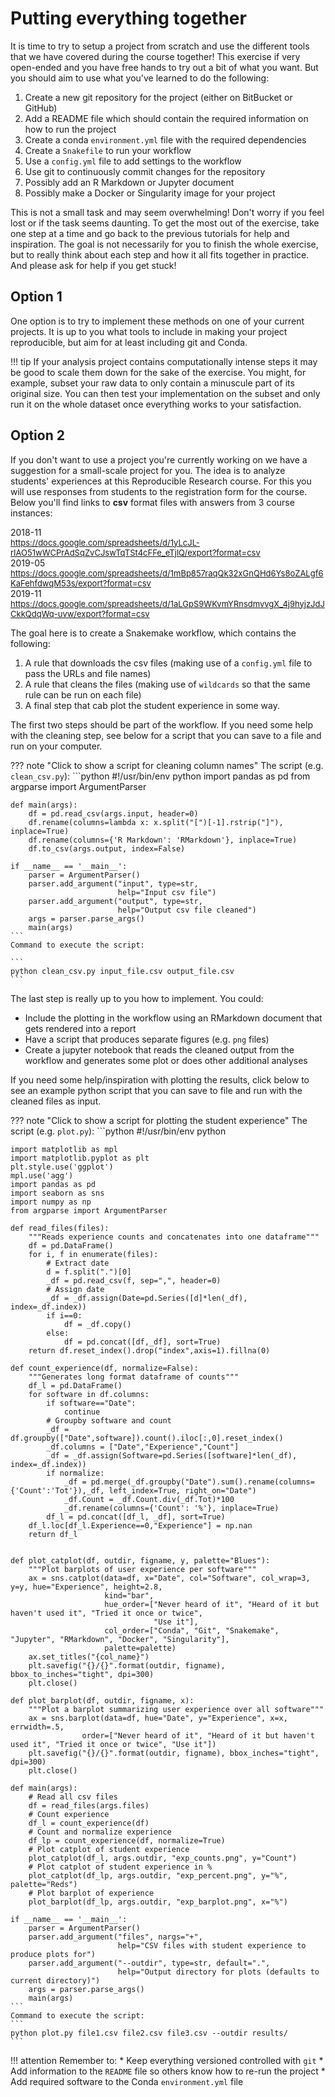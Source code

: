 # Putting everything together

It is time to try to setup a project from scratch and use the different
tools that we have covered during the course together! This exercise if very
open-ended and you have free hands to try out a bit of what you want. But you
should aim to use what you've learned to do the following:

1. Create a new git repository for the project (either on BitBucket or GitHub)
2. Add a README file which should contain the required information on how to
   run the project
3. Create a conda `environment.yml` file with the required dependencies
4. Create a `Snakefile` to run your workflow
5. Use a `config.yml` file to add settings to the workflow
6. Use git to continuously commit changes for the repository
7. Possibly add an R Markdown or Jupyter document
8. Possibly make a Docker or Singularity image for your project

This is not a small task and may seem overwhelming! Don't worry if you feel
lost or if the task seems daunting. To get the most out of the exercise, take
one step at a time and go back to the previous tutorials for help and
inspiration. The goal is not necessarily for you to finish the whole exercise,
but to really think about each step and how it all fits together in practice.
And please ask for help if you get stuck!

## Option 1
One option is to try to implement these methods on one of your current
projects. It is up to you what tools to include in making your project
reproducible, but aim for at least including git and Conda.

!!! tip
    If your analysis project contains computationally intense steps it may be
    good to scale them down for the sake of the exercise. You might, for
    example, subset your raw data to only contain a minuscule part of its
    original size. You can then test your implementation on the subset and only
    run it on the whole dataset once everything works to your satisfaction.

## Option 2
If you don't want to use a project you're currently working on we have
a suggestion for a small-scale project for you. The idea is to analyze
students' experiences at this Reproducible Research course. For this you will
use responses from students to the registration form for the course. Below
you'll find links to **csv** format files with answers from 3 course instances:

2018-11<br>
<font size="2">https://docs.google.com/spreadsheets/d/1yLcJL-rIAO51wWCPrAdSqZvCJswTqTSt4cFFe_eTjlQ/export?format=csv</font><br>
2019-05<br>
<font size="2">
https://docs.google.com/spreadsheets/d/1mBp857raqQk32xGnQHd6Ys8oZALgf6KaFehfdwqM53s/export?format=csv</font><br>
2019-11<br>
<font size="2">
https://docs.google.com/spreadsheets/d/1aLGpS9WKvmYRnsdmvvgX_4j9hyjzJdJCkkQdqWq-uvw/export?format=csv</font>

The goal here is to create a Snakemake workflow, which contains the following:

1. A rule that downloads the csv files (making use of a `config.yml` file to
   pass the URLs and file names)
2. A rule that cleans the files (making use of `wildcards` so that the same
   rule can be run on each file)
3. A final step that cab plot the student experience in some way.

The first two steps should be part of the workflow. If you need some help
with the cleaning step, see below for a script that you can save to a file
and run on your computer.

??? note "Click to show a script for cleaning column names"
    The script (e.g. `clean_csv.py`):
    ```python
    #!/usr/bin/env python
    import pandas as pd
    from argparse import ArgumentParser

    def main(args):
        df = pd.read_csv(args.input, header=0)
        df.rename(columns=lambda x: x.split("[")[-1].rstrip("]"), inplace=True)
        df.rename(columns={'R Markdown': 'RMarkdown'}, inplace=True)
        df.to_csv(args.output, index=False)

    if __name__ == '__main__':
        parser = ArgumentParser()
        parser.add_argument("input", type=str,
                            help="Input csv file")
        parser.add_argument("output", type=str,
                            help="Output csv file cleaned")
        args = parser.parse_args()
        main(args)
    ```
    Command to execute the script:
    
    ```
    python clean_csv.py input_file.csv output_file.csv
    ```

The last step is really up to you how to implement. You could:

* Include the plotting in the workflow using an RMarkdown document that
  gets rendered into a report
* Have a script that produces separate figures (e.g. `png` files)
* Create a jupyter notebook that reads the cleaned output from the workflow
  and generates some plot or does other additional analyses

If you need some help/inspiration with plotting the results, click below
to see an example python script that you can save to file and run with
the cleaned files as input.

??? note "Click to show a script for plotting the student experience"
    The script (e.g. `plot.py`):
    ```python
    #!/usr/bin/env python

    import matplotlib as mpl
    import matplotlib.pyplot as plt
    plt.style.use('ggplot')
    mpl.use('agg')
    import pandas as pd
    import seaborn as sns
    import numpy as np
    from argparse import ArgumentParser

    def read_files(files):
        """Reads experience counts and concatenates into one dataframe"""
        df = pd.DataFrame()
        for i, f in enumerate(files):
            # Extract date
            d = f.split(".")[0]
            _df = pd.read_csv(f, sep=",", header=0)
            # Assign date
            _df = _df.assign(Date=pd.Series([d]*len(_df), index=_df.index))
            if i==0:
                df = _df.copy()
            else:
                df = pd.concat([df,_df], sort=True)
        return df.reset_index().drop("index",axis=1).fillna(0)

    def count_experience(df, normalize=False):
        """Generates long format dataframe of counts"""
        df_l = pd.DataFrame()
        for software in df.columns:
            if software=="Date":
                continue
            # Groupby software and count
            _df = df.groupby(["Date",software]).count().iloc[:,0].reset_index()
            _df.columns = ["Date","Experience","Count"]
            _df = _df.assign(Software=pd.Series([software]*len(_df), index=_df.index))
            if normalize:
                _df = pd.merge(_df.groupby("Date").sum().rename(columns={'Count':'Tot'}),_df, left_index=True, right_on="Date")
                _df.Count = _df.Count.div(_df.Tot)*100
                _df.rename(columns={'Count': '%'}, inplace=True)
            df_l = pd.concat([df_l, _df], sort=True)
        df_l.loc[df_l.Experience==0,"Experience"] = np.nan
        return df_l


    def plot_catplot(df, outdir, figname, y, palette="Blues"):
        """Plot barplots of user experience per software"""
        ax = sns.catplot(data=df, x="Date", col="Software", col_wrap=3, y=y, hue="Experience", height=2.8,
                         kind="bar",
                         hue_order=["Never heard of it", "Heard of it but haven't used it", "Tried it once or twice",
                                    "Use it"],
                         col_order=["Conda", "Git", "Snakemake", "Jupyter", "RMarkdown", "Docker", "Singularity"],
                         palette=palette)
        ax.set_titles("{col_name}")
        plt.savefig("{}/{}".format(outdir, figname), bbox_to_inches="tight", dpi=300)
        plt.close()

    def plot_barplot(df, outdir, figname, x):
        """Plot a barplot summarizing user experience over all software"""
        ax = sns.barplot(data=df, hue="Date", y="Experience", x=x, errwidth=.5,
                    order=["Never heard of it", "Heard of it but haven't used it", "Tried it once or twice", "Use it"])
        plt.savefig("{}/{}".format(outdir, figname), bbox_inches="tight", dpi=300)
        plt.close()

    def main(args):
        # Read all csv files
        df = read_files(args.files)
        # Count experience
        df_l = count_experience(df)
        # Count and normalize experience
        df_lp = count_experience(df, normalize=True)
        # Plot catplot of student experience
        plot_catplot(df_l, args.outdir, "exp_counts.png", y="Count")
        # Plot catplot of student experience in %
        plot_catplot(df_lp, args.outdir, "exp_percent.png", y="%", palette="Reds")
        # Plot barplot of experience
        plot_barplot(df_lp, args.outdir, "exp_barplot.png", x="%")

    if __name__ == '__main__':
        parser = ArgumentParser()
        parser.add_argument("files", nargs="+",
                            help="CSV files with student experience to produce plots for")
        parser.add_argument("--outdir", type=str, default=".",
                            help="Output directory for plots (defaults to current directory)")
        args = parser.parse_args()
        main(args)
    ```
    Command to execute the script:
    ```
    python plot.py file1.csv file2.csv file3.csv --outdir results/
    ```

!!! attention
    Remember to:
    * Keep everything versioned controlled with `git`
    * Add information to the `README` file so others know how to re-run the
      project
    * Add required software to the Conda `environment.yml` file
